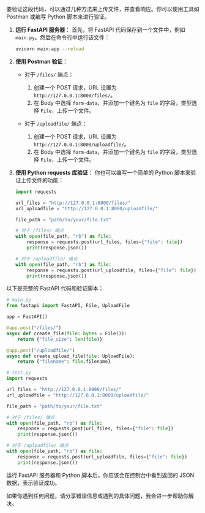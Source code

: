 要验证这段代码，可以通过几种方法来上传文件，并查看响应。你可以使用工具如 Postman 或编写 Python 脚本来进行验证。

1. **运行 FastAPI 服务器**：
   首先，将 FastAPI 代码保存到一个文件中，例如 `main.py`。然后在命令行中运行该文件：

   ```sh
   uvicorn main:app --reload
   ```

2. **使用 Postman 验证**：
   - 对于 `/files/` 端点：
     1. 创建一个 POST 请求，URL 设置为 `http://127.0.0.1:8000/files/`。
     2. 在 Body 中选择 `form-data`，并添加一个键名为 `file` 的字段，类型选择 `File`，上传一个文件。

   - 对于 `/uploadfile/` 端点：
     1. 创建一个 POST 请求，URL 设置为 `http://127.0.0.1:8000/uploadfile/`。
     2. 在 Body 中选择 `form-data`，并添加一个键名为 `file` 的字段，类型选择 `File`，上传一个文件。

3. **使用 Python requests 库验证**：
   你也可以编写一个简单的 Python 脚本来验证上传文件的功能：

   ```python
   import requests

   url_files = "http://127.0.0.1:8000/files/"
   url_uploadfile = "http://127.0.0.1:8000/uploadfile/"

   file_path = "path/to/your/file.txt"

   # 对于 /files/ 端点
   with open(file_path, "rb") as file:
       response = requests.post(url_files, files={"file": file})
       print(response.json())

   # 对于 /uploadfile/ 端点
   with open(file_path, "rb") as file:
       response = requests.post(url_uploadfile, files={"file": file})
       print(response.json())
   ```

以下是完整的 FastAPI 代码和验证脚本：

```python
# main.py
from fastapi import FastAPI, File, UploadFile

app = FastAPI()

@app.post("/files/")
async def create_file(file: bytes = File()):
    return {"file_size": len(file)}

@app.post("/uploadfile/")
async def create_upload_file(file: UploadFile):
    return {"filename": file.filename}
```

```python
# test.py
import requests

url_files = "http://127.0.0.1:8000/files/"
url_uploadfile = "http://127.0.0.1:8000/uploadfile/"

file_path = "path/to/your/file.txt"

# 对于 /files/ 端点
with open(file_path, "rb") as file:
    response = requests.post(url_files, files={"file": file})
    print(response.json())

# 对于 /uploadfile/ 端点
with open(file_path, "rb") as file:
    response = requests.post(url_uploadfile, files={"file": file})
    print(response.json())
```

运行 FastAPI 服务器和 Python 脚本后，你应该会在控制台中看到返回的 JSON 数据，表示验证成功。

如果你遇到任何问题，请分享错误信息或遇到的具体问题，我会进一步帮助你解决。